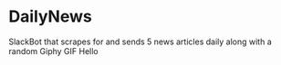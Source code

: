 # DailyNews
SlackBot that scrapes for and sends 5 news articles daily along with a random Giphy GIF
Hello
